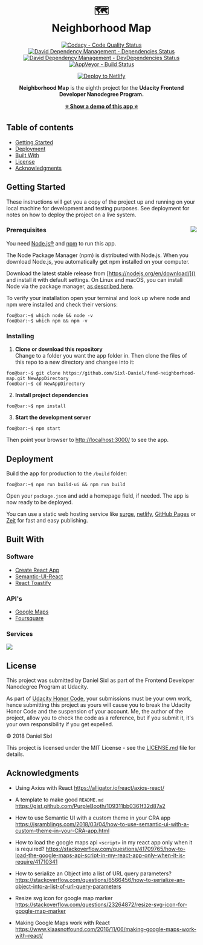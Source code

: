<div align="center">
<h1>🗺️<br>Neighborhood Map</h1>
<p>
<a href="https://www.codacy.com/project/sixl.daniel/fend-neighborhood-map/dashboard?utm_source=github.com&amp;utm_medium=referral&amp;utm_content=Sixl-Daniel/fend-neighborhood-map&amp;utm_campaign=Badge_Grade_Dashboard"><img src="https://api.codacy.com/project/badge/Grade/bca2db8857524055bc7542976b75429f" alt="Codacy - Code Quality Status"></a>
<a href="https://david-dm.org/Sixl-Daniel/fend-neighborhood-map"><img src="https://david-dm.org/Sixl-Daniel/fend-neighborhood-map/status.svg" alt="David Dependency Management - Dependencies Status"></a><br>
<a href="https://david-dm.org/Sixl-Daniel/fend-neighborhood-map?type=dev"><img src="https://david-dm.org/Sixl-Daniel/fend-neighborhood-map/dev-status.svg" alt="David Dependency Management - DevDependencies Status"></a>
<a href="https://ci.appveyor.com/project/Sixl-Daniel/fend-neighborhood-map"><img src="https://ci.appveyor.com/api/projects/status/n5kica58k102kysh?svg=true" alt="AppVeyor - Build Status"></a>
</p>
<p><a href="https://app.netlify.com/start/deploy?repository=https://github.com/Sixl-Daniel/fend-neighborhood-map"><img src="https://www.netlify.com/img/deploy/button.svg" alt="Deploy to Netlify"></a></p>



<p><strong>Neighborhood Map</strong> is the eighth project for the <strong>Udacity Frontend Developer Nanodegree Program.</strong></p>
<p><strong><a href="https://fend-neighborhood-map.netlify.com/" target="_blank" rel="noopener noreferrer">⭐ Show a demo of this app ⭐</a></strong></p>
</div>

## Table of contents

- [Getting Started](#getting-started)
- [Deployment](#deployment)
- [Built With](#built-with)
- [License](#license)
- [Acknowledgments](#acknowledgments)

## Getting Started

These instructions will get you a copy of the project up and running on your local machine for development and testing purposes. See deployment for notes on how to deploy the project on a live system.

### Prerequisites <img src='https://res.cloudinary.com/sixl/image/upload/v1534412781/GitHub/brands/nodejs-new-pantone-black.png' align="right">

You need [Node.js®](https://nodejs.org/en/) and [npm](https://www.npmjs.com) to run this app. 

The Node Package Manager (npm) is distributed with Node.js. When you download Node.js, you automatically get npm installed on your computer.

Download the latest stable release from [https://nodejs.org/en/download/]() and install it with default settings. On Linux and macOS, you can install Node via the package manager, [as described here](https://nodejs.org/en/download/package-manager/).

To verify your installation open your terminal and look up where node and npm were installed and check their versions:

```console
foo@bar:~$ which node && node -v
foo@bar:~$ which npm && npm -v
```

### Installing

1. **Clone or download this repository**  
Change to a folder you want the app folder in. Then clone the files of this repo to a new directory and changee into it: 

```console
foo@bar:~$ git clone https://github.com/Sixl-Daniel/fend-neighborhood-map.git NewAppDirectory
foo@bar:~$ cd NewAppDirectory
```

2. **Install project dependencies**

```console
foo@bar:~$ npm install
```

3. **Start the development server**

```console
foo@bar:~$ npm start
```

Then point your browser to [http://localhost:3000/]() to see the app.

## Deployment

Build the app for production to the `/build` folder:

```console
foo@bar:~$ npm run build-ui && npm run build
```

Open your `package.json` and add a homepage field, if needed. The app is now ready to be deployed. 

You can use a static web hosting service like [surge](http://surge.sh/), [netlify](https://www.netlify.com/), [GitHub Pages](https://pages.github.com/) or [Zeit](https://zeit.co/) for fast and easy publishing.

## Built With

### Software

* [Create React App](https://github.com/facebook/create-react-app)
* [Semantic-UI-React](https://github.com/Semantic-Org/Semantic-UI-React)
* [React Toastify](https://github.com/fkhadra/react-toastify)

### API's

* [Google Maps](https://cloud.google.com/maps-platform/maps/)
* [Foursquare](https://developer.foursquare.com/)

### Services

<a href="https://www.netlify.com">
  <img src="https://www.netlify.com/img/global/badges/netlify-color-accent.svg"/>
</a>

## License

This project was submitted by Daniel Sixl as part of the Frontend Developer Nanodegree Program at Udacity.

As part of [Udacity Honor Code](https://www.udacity.com/legal/community-guidelines), your submissions must be your own work, hence submitting this project as yours will cause you to break the Udacity Honor Code and the suspension of your account. Me, the author of the project, allow you to check the code as a reference, but if you submit it, it's your own responsibility if you get expelled.

&copy; 2018 Daniel Sixl

This project is licensed under the MIT License - see the [LICENSE.md](./LICENSE.md) file for details.

## Acknowledgments

* Using Axios with React
https://alligator.io/react/axios-react/

* A template to make good `README.md`  
https://gist.github.com/PurpleBooth/109311bb0361f32d87a2

* How to use Semantic UI with a custom theme in your CRA app  
https://jsramblings.com/2018/03/04/how-to-use-semantic-ui-with-a-custom-theme-in-your-CRA-app.html

* How to load the google maps api `<script>` in my react app only when it is required?
https://stackoverflow.com/questions/41709765/how-to-load-the-google-maps-api-script-in-my-react-app-only-when-it-is-require/41710341

* How to serialize an Object into a list of URL query parameters?
https://stackoverflow.com/questions/6566456/how-to-serialize-an-object-into-a-list-of-url-query-parameters

* Resize svg icon for google map marker
https://stackoverflow.com/questions/23264872/resize-svg-icon-for-google-map-marker

* Making Google Maps work with React
https://www.klaasnotfound.com/2016/11/06/making-google-maps-work-with-react/
